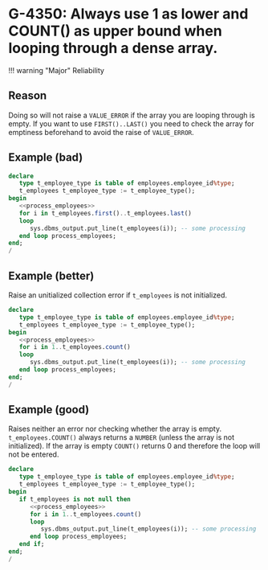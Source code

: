# G-4350: Always use 1 as lower and COUNT() as upper bound when looping through a dense array. 

!!! warning "Major"
    Reliability

## Reason

Doing so will not raise a `VALUE_ERROR` if the array you are looping through is empty. If you want to use `FIRST()..LAST()` you need to check the array for emptiness beforehand to avoid the raise of `VALUE_ERROR`.

## Example (bad)

``` sql
declare
   type t_employee_type is table of employees.employee_id%type;
   t_employees t_employee_type := t_employee_type();
begin
   <<process_employees>>
   for i in t_employees.first()..t_employees.last()
   loop
      sys.dbms_output.put_line(t_employees(i)); -- some processing
   end loop process_employees;
end;
/
```

## Example (better)

Raise an unitialized collection error if `t_employees` is not initialized.

``` sql
declare
   type t_employee_type is table of employees.employee_id%type;
   t_employees t_employee_type := t_employee_type();
begin
   <<process_employees>>
   for i in 1..t_employees.count()
   loop
      sys.dbms_output.put_line(t_employees(i)); -- some processing
   end loop process_employees;
end;
/
```

## Example (good)

Raises neither an error nor checking whether the array is empty. `t_employees.COUNT()` always returns a `NUMBER` (unless the array is not initialized). If the array is empty `COUNT()` returns 0 and therefore the loop will not be entered.

``` sql
declare
   type t_employee_type is table of employees.employee_id%type;
   t_employees t_employee_type := t_employee_type();
begin
   if t_employees is not null then
      <<process_employees>>
      for i in 1..t_employees.count()
      loop
         sys.dbms_output.put_line(t_employees(i)); -- some processing
      end loop process_employees;
   end if;
end;
/
```